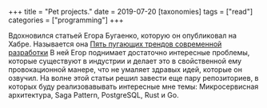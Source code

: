 +++
title = "Pet projects."
date = 2019-07-20
[taxonomies]
tags = ["read"]
categories = ["programming"]
+++

Вдохновился статьей Егора Бугаенко, которую он опубликовал на Хабре.
Называется она [Пять пугающих трендов современной разработки](https://m.habr.com/ru/company/oleg-bunin/blog/459446/)
В ней Егор поднимает достаточно интересные проблемы, которые существуют в индустрии
и делает это в свойственной ему провокационной манере, что не умаляет здравых идей, которые он озвучил.
На волне этой статьи решил завести еще пару репозиториев, в которых буду реализовавывать интересные мне темы:
Микросервисная архитектура, Saga Pattern, PostgreSQL, Rust и Go.
